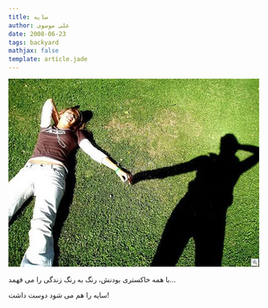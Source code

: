 ```yaml
---
title: سایه
author: علی موسوی
date: 2008-06-23
tags: backyard
mathjax: false
template: article.jade
---
```


[![Shadow](./Shadow.jpg "دست به دست با سایه")](./Shadow.jpg)

با همه خاکستری بودنش، رنگ به رنگ زندگی را می فهمد...

 سایه را هم می شود دوست داشت!
